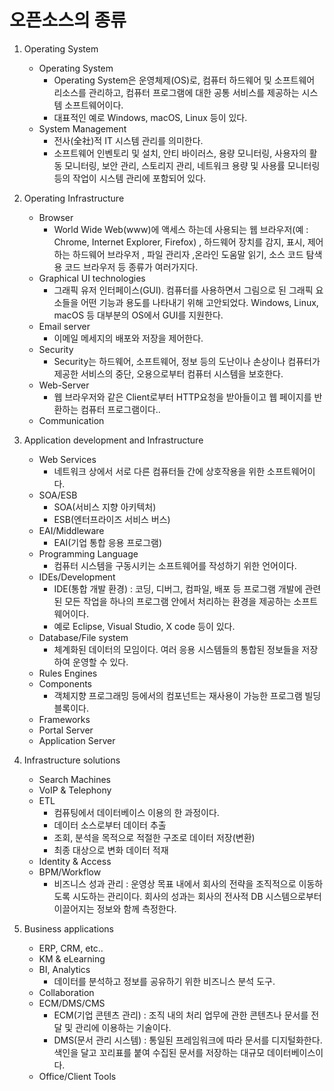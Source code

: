 오픈소스의 종류
==============
1. Operating System
     * Operating System
         - Operating System은 운영체제(OS)로, 컴퓨터 하드웨어 및 소프트웨어 리소스를 관리하고, 컴퓨터 프로그램에 대한 공통 서비스를 제공하는 시스템 소프트웨어이다.
         - 대표적인 예로 Windows, macOS, Linux 등이 있다.
     * System Management
         - 전사(全社)적 IT 시스템 관리를 의미한다.
         - 소프트웨어 인벤토리 및 설치, 안티 바이러스, 용량 모니터링, 사용자의 활동 모니터링, 보안 관리, 스토리지 관리, 네트워크 용량 및 사용률 모니터링 등의 작업이 시스템 관리에 포함되어 있다.

2. Operating Infrastructure
     * Browser
         - World Wide Web(www)에 액세스 하는데 사용되는 웹 브라우저(예 : Chrome, Internet Explorer, Firefox)
         , 하드웨어 장치를 감지, 표시, 제어하는 하드웨어 브라우저 , 파일 관리자 ,온라인 도움말 읽기, 소스 코드 탐색 용 코드 브라우저 등 종류가 여러가지다.
     * Graphical UI technologies
         - 그래픽 유저 인터페이스(GUI). 컴퓨터를 사용하면서 그림으로 된 그래픽 요소들을 어떤 기능과 용도를 나타내기 위해 고안되었다. Windows, Linux, macOS 등 대부분의 OS에서 GUI를 지원한다.
     * Email server
         - 이메일 메세지의 배포와 저장을 제어한다.
     * Security
         - Security는 하드웨어, 소프트웨어, 정보 등의 도난이나 손상이나 컴퓨터가 제공한 서비스의 중단, 오용으로부터 컴퓨터 시스템을 보호한다.
     * Web-Server
         - 웹 브라우저와 같은 Client로부터 HTTP요청을 받아들이고 웹 페이지를 반환하는 컴퓨터 프로그램이다..
     * Communication

3. Application development and Infrastructure
     * Web Services
         - 네트워크 상에서 서로 다른 컴퓨터들 간에 상호작용을 위한 소프트웨어이다.
     * SOA/ESB
         - SOA(서비스 지향 아키텍처)
         - ESB(엔터프라이즈 서비스 버스)
     * EAI/Middleware
         - EAI(기업 통합 응용 프로그램)
     * Programming Language
         - 컴퓨터 시스템을 구동시키는 소프트웨어를 작성하기 위한 언어이다.
     * IDEs/Development
         - IDE(통합 개발 환경) : 코딩, 디버그, 컴파일, 배포 등 프로그램 개발에 관련된 모든 작업을 하나의 프로그램 안에서 처리하는 환경을 제공하는 소프트웨어이다.
         - 예로 Eclipse, Visual Studio, X code 등이 있다.
     * Database/File system
         - 체계화된 데이터의 모임이다. 여러 응용 시스템들의 통합된 정보들을 저장하여 운영할 수 있다.
     * Rules Engines
     * Components
         - 객체지향 프로그래밍 등에서의 컴포넌트는 재사용이 가능한 프로그램 빌딩 블록이다.
     * Frameworks
     * Portal Server
     * Application Server

4. Infrastructure solutions
     * Search Machines
     * VoIP & Telephony
     * ETL
         - 컴퓨팅에서 데이터베이스 이용의 한 과정이다.
         - 데이터 소스로부터 데이터 추출
         - 조회, 분석을 목적으로 적절한 구조로 데이터 저장(변환)
         - 최종 대상으로 변화 데이터 적재
     * Identity & Access
     * BPM/Workflow
         - 비즈니스 성과 관리 : 운영상 목표 내에서 회사의 전략을 조직적으로 이동하도록 시도하는 관리이다. 회사의 성과는 회사의 전사적 DB 시스템으로부터 이끌어지는 정보와 함께 측정한다.

5. Business applications
     * ERP, CRM, etc..
     * KM & eLearning
     * BI, Analytics
         - 데이터를 분석하고 정보를 공유하기 위한 비즈니스 분석 도구.
     * Collaboration
     * ECM/DMS/CMS
         - ECM(기업 콘텐츠 관리) :  조직 내의 처리 업무에 관한 콘텐츠나 문서를 전달 및 관리에 이용하는 기술이다.
         - DMS(문서 관리 시스템) : 통일된 프레임워크에 따라 문서를 디지털화한다. 색인을 달고 꼬리표를 붙여 수집된 문서를 저장하는 대규모 데이터베이스이다.
     * Office/Client Tools
